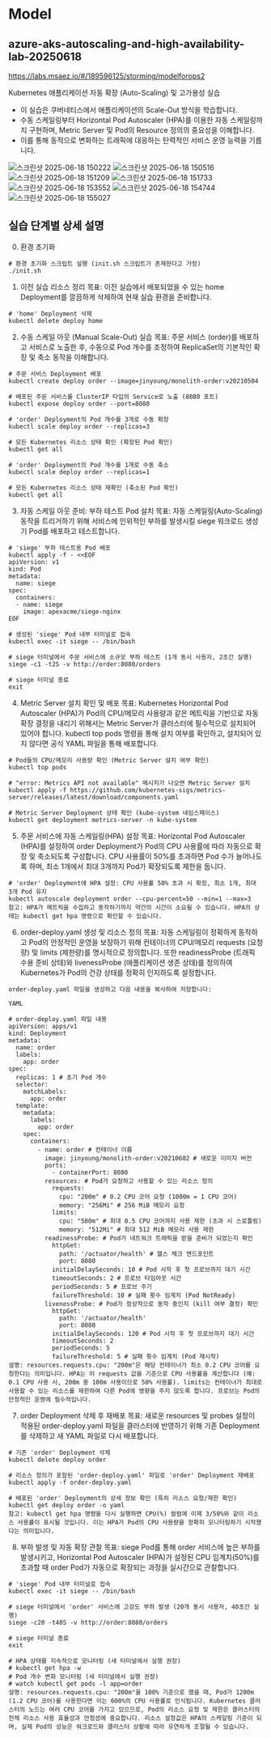 # Model
## azure-aks-autoscaling-and-high-availability-lab-20250618
https://labs.msaez.io/#/189596125/storming/modelforops2

Kubernetes 애플리케이션 자동 확장 (Auto-Scaling) 및 고가용성 실습
- 이 실습은 쿠버네티스에서 애플리케이션의 Scale-Out 방식을 학습합니다.
- 수동 스케일링부터 Horizontal Pod Autoscaler (HPA)를 이용한 자동 스케일링까지 구현하며, Metric Server 및 Pod의 Resource 정의의 중요성을 이해합니다.
- 이를 통해 동적으로 변화하는 트래픽에 대응하는 탄력적인 서비스 운영 능력을 기릅니다.

![스크린샷 2025-06-18 150222](https://github.com/user-attachments/assets/69ef9123-7177-4052-a972-dbce2cd359b8)
![스크린샷 2025-06-18 150516](https://github.com/user-attachments/assets/2a8c1fa2-0b44-4161-8892-afd4be6db31a)
![스크린샷 2025-06-18 151209](https://github.com/user-attachments/assets/c2ff87b3-679a-447d-b066-69fb06891e2d)
![스크린샷 2025-06-18 151733](https://github.com/user-attachments/assets/2eb0bde1-d692-4de4-8365-7c4cf34e145b)
![스크린샷 2025-06-18 153552](https://github.com/user-attachments/assets/8cb64259-933f-4d35-ae5f-f6d2fbf702a8)
![스크린샷 2025-06-18 154744](https://github.com/user-attachments/assets/4efbfdba-5e24-48d4-bdc9-645c24a2a299)
![스크린샷 2025-06-18 155027](https://github.com/user-attachments/assets/c7c45dd4-7289-44a4-b6a9-572f30aac05b)

## 실습 단계별 상세 설명

0. 환경 초기화
```
# 환경 초기화 스크립트 실행 (init.sh 스크립트가 존재한다고 가정)
./init.sh
```
1. 이전 실습 리소스 정리
목표: 이전 실습에서 배포되었을 수 있는 home Deployment를 깔끔하게 삭제하여 현재 실습 환경을 준비합니다.
```
# 'home' Deployment 삭제
kubectl delete deploy home
```
2. 수동 스케일 아웃 (Manual Scale-Out) 실습
목표: 주문 서비스 (order)를 배포하고 서비스로 노출한 후, 수동으로 Pod 개수를 조정하여 ReplicaSet의 기본적인 확장 및 축소 동작을 이해합니다.
```
# 주문 서비스 Deployment 배포
kubectl create deploy order --image=jinyoung/monolith-order:v20210504

# 배포된 주문 서비스를 ClusterIP 타입의 Service로 노출 (8080 포트)
kubectl expose deploy order --port=8080

# 'order' Deployment의 Pod 개수를 3개로 수동 확장
kubectl scale deploy order --replicas=3

# 모든 Kubernetes 리소스 상태 확인 (확장된 Pod 확인)
kubectl get all

# 'order' Deployment의 Pod 개수를 1개로 수동 축소
kubectl scale deploy order --replicas=1

# 모든 Kubernetes 리소스 상태 재확인 (축소된 Pod 확인)
kubectl get all
```
3. 자동 스케일 아웃 준비: 부하 테스트 Pod 설치
목표: 자동 스케일링(Auto-Scaling) 동작을 트리거하기 위해 서비스에 인위적인 부하를 발생시킬 siege 워크로드 생성기 Pod를 배포하고 테스트합니다.
```
# 'siege' 부하 테스트용 Pod 배포
kubectl apply -f - <<EOF
apiVersion: v1
kind: Pod
metadata:
  name: siege
spec:
  containers:
  - name: siege
    image: apexacme/siege-nginx
EOF

# 생성된 'siege' Pod 내부 터미널로 접속
kubectl exec -it siege -- /bin/bash

# siege 터미널에서 주문 서비스에 소규모 부하 테스트 (1개 동시 사용자, 2초간 실행)
siege -c1 -t2S -v http://order:8080/orders

# siege 터미널 종료
exit
```
4. Metric Server 설치 확인 및 배포
목표: Kubernetes Horizontal Pod Autoscaler (HPA)가 Pod의 CPU/메모리 사용량과 같은 메트릭을 기반으로 자동 확장 결정을 내리기 위해서는 Metric Server가 클러스터에 필수적으로 설치되어 있어야 합니다. kubectl top pods 명령을 통해 설치 여부를 확인하고, 설치되어 있지 않다면 공식 YAML 파일을 통해 배포합니다.
```
# Pod들의 CPU/메모리 사용량 확인 (Metric Server 설치 여부 확인)
kubectl top pods

# "error: Metrics API not available" 메시지가 나오면 Metric Server 설치
kubectl apply -f https://github.com/kubernetes-sigs/metrics-server/releases/latest/download/components.yaml

# Metric Server Deployment 상태 확인 (kube-system 네임스페이스)
kubectl get deployment metrics-server -n kube-system
```
5. 주문 서비스에 자동 스케일링(HPA) 설정
목표: Horizontal Pod Autoscaler (HPA)를 설정하여 order Deployment가 Pod의 CPU 사용률에 따라 자동으로 확장 및 축소되도록 구성합니다. CPU 사용률이 50%를 초과하면 Pod 수가 늘어나도록 하며, 최소 1개에서 최대 3개까지 Pod가 확장되도록 제한을 둡니다.
```
# 'order' Deployment에 HPA 설정: CPU 사용률 50% 초과 시 확장, 최소 1개, 최대 3개 Pod 유지
kubectl autoscale deployment order --cpu-percent=50 --min=1 --max=3
참고: HPA가 메트릭을 수집하고 동작하기까지 약간의 시간이 소요될 수 있습니다. HPA의 상태는 kubectl get hpa 명령으로 확인할 수 있습니다.
```
6. order-deploy.yaml 생성 및 리소스 정의
목표: 자동 스케일링이 정확하게 동작하고 Pod의 안정적인 운영을 보장하기 위해 컨테이너의 CPU/메모리 requests (요청량) 및 limits (제한량)를 명시적으로 정의합니다. 또한 readinessProbe (트래픽 수용 준비 상태)와 livenessProbe (애플리케이션 생존 상태)를 정의하여 Kubernetes가 Pod의 건강 상태를 정확히 인지하도록 설정합니다.
```
order-deploy.yaml 파일을 생성하고 다음 내용을 복사하여 저장합니다:

YAML

# order-deploy.yaml 파일 내용
apiVersion: apps/v1
kind: Deployment
metadata:
  name: order
  labels:
    app: order
spec:
  replicas: 1 # 초기 Pod 개수
  selector:
    matchLabels:
      app: order
  template:
    metadata:
      labels:
        app: order
    spec:
      containers:
        - name: order # 컨테이너 이름
          image: jinyoung/monolith-order:v20210602 # 새로운 이미지 버전
          ports:
            - containerPort: 8080
          resources: # Pod가 요청하고 사용할 수 있는 리소스 정의
            requests:
              cpu: "200m" # 0.2 CPU 코어 요청 (1000m = 1 CPU 코어)
              memory: "256Mi" # 256 MiB 메모리 요청
            limits:
              cpu: "500m" # 최대 0.5 CPU 코어까지 사용 제한 (초과 시 스로틀링)
              memory: "512Mi" # 최대 512 MiB 메모리 사용 제한
          readinessProbe: # Pod가 네트워크 트래픽을 받을 준비가 되었는지 확인
            httpGet:
              path: '/actuator/health' # 헬스 체크 엔드포인트
              port: 8080
            initialDelaySeconds: 10 # Pod 시작 후 첫 프로브까지 대기 시간
            timeoutSeconds: 2 # 프로브 타임아웃 시간
            periodSeconds: 5 # 프로브 주기
            failureThreshold: 10 # 실패 횟수 임계치 (Pod NotReady)
          livenessProbe: # Pod가 정상적으로 동작 중인지 (kill 여부 결정) 확인
            httpGet:
              path: '/actuator/health'
              port: 8080
            initialDelaySeconds: 120 # Pod 시작 후 첫 프로브까지 대기 시간
            timeoutSeconds: 2
            periodSeconds: 5
            failureThreshold: 5 # 실패 횟수 임계치 (Pod 재시작)
설명: resources.requests.cpu: "200m"은 해당 컨테이너가 최소 0.2 CPU 코어를 요청한다는 의미입니다. HPA는 이 requests 값을 기준으로 CPU 사용률을 계산합니다 (예: 0.1 CPU 사용 시, 200m 중 100m 사용이므로 50% 사용률). limits는 컨테이너가 최대로 사용할 수 있는 리소스를 제한하여 다른 Pod에 영향을 주지 않도록 합니다. 프로브는 Pod의 안정적인 운영에 필수적입니다.
```
7. order Deployment 삭제 후 재배포
목표: 새로운 resources 및 probes 설정이 적용된 order-deploy.yaml 파일을 클러스터에 반영하기 위해 기존 Deployment를 삭제하고 새 YAML 파일로 다시 배포합니다.
```
# 기존 'order' Deployment 삭제
kubectl delete deploy order

# 리소스 정의가 포함된 'order-deploy.yaml' 파일로 'order' Deployment 재배포
kubectl apply -f order-deploy.yaml

# 배포된 'order' Deployment의 상세 정보 확인 (특히 리소스 요청/제한 확인)
kubectl get deploy order -o yaml
참고: kubectl get hpa 명령을 다시 실행하면 CPU(%) 컬럼에 이제 3/50%와 같이 리소스 사용률이 표시될 것입니다. 이는 HPA가 Pod의 CPU 사용량을 정확히 모니터링하기 시작했다는 의미입니다.
```
8. 부하 발생 및 자동 확장 관찰
목표: siege Pod를 통해 order 서비스에 높은 부하를 발생시키고, Horizontal Pod Autoscaler (HPA)가 설정된 CPU 임계치(50%)를 초과할 때 order Pod가 자동으로 확장되는 과정을 실시간으로 관찰합니다.
```
# 'siege' Pod 내부 터미널로 접속
kubectl exec -it siege -- /bin/bash

# siege 터미널에서 'order' 서비스에 고강도 부하 발생 (20개 동시 사용자, 40초간 실행)
siege -c20 -t40S -v http://order:8080/orders

# siege 터미널 종료
exit

# HPA 상태를 지속적으로 모니터링 (새 터미널에서 실행 권장)
# kubectl get hpa -w
# Pod 개수 변화 모니터링 (새 터미널에서 실행 권장)
# watch kubectl get pods -l app=order
설명: resources.requests.cpu: "200m"을 100% 기준으로 했을 때, Pod가 1200m (1.2 CPU 코어)를 사용한다면 이는 600%의 CPU 사용률로 인식됩니다. Kubernetes 클러스터의 노드는 여러 CPU 코어를 가지고 있으므로, Pod의 리소스 요청 및 제한은 클러스터의 전체 리소스 사용 효율성과 안정성에 중요합니다. 리소스 설정값은 HPA의 스케일링 기준이 되며, 실제 Pod의 성능은 워크로드와 클러스터 상황에 따라 유연하게 조절될 수 있습니다.
```
